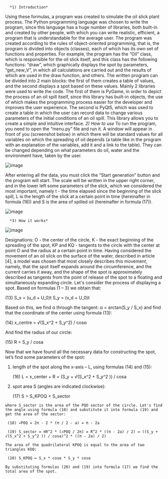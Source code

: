       *1) Introduction*   
Using these formulas, a program was created to simulate the oil slick plant process. The Python programming language was chosen to write the program, since this language has a huge number   of libraries, both built-in and created by other people, with which you can write realistic, efficient,
a program that is understandable for the average user.
The program was created according to the rules of object-oriented programming, that is, the program is divided into objects (classes), each of which has its own set of functions and         properties. For example, the program has the “Oil” class, which is responsible for the oil slick itself, and this class has the following functions: “draw”,
which graphically displays the spot by parameters, “get_new_V”, in which all calculations are carried out and the results of which are used in the draw function, and others. The written     program can be divided into 2 main blocks: the first of them creates a table of values, and the second displays a spot based on these values.
Mainly 2 libraries were used to write the code. The first of them is PyGame, in order to depict the process of an oil spill itself, since this library has built-in objects, the use of       which makes the programming process easier for the developer and improves the user experience. The second is PyQt5,
which was used to create a table in which the user can record data to change various parameters of the initial conditions of an oil spill. This library allows you to create a simple and     intuitive interface.
      *2) How to use*
To run the program, you need to open the “menu.py” file and run it. A window will appear in front of you (screenshot below) in which there will be standard values ​​for all variables on       which the spreading of oil depends (a table like in the program with an explanation of the variables, add it and a link to the table). They can be changed depending on
what parameters do oil, water and the environment have, taken by the user.

![image](https://github.com/Gr1g0r1y/Oil_spill_simulation/assets/131547274/5af7608d-dc15-4382-9426-c9c622b66aa1)

After entering all the data, you must click the “Start generation” button and the program will start. The scale will be written in the upper right corner, and in the lower left some         parameters of the slick, which we considered the most important, namely t - the time elapsed since the beginning of the slick spill,
L is the length of the slick at a certain point in time (hereinafter in formula (16)) and S is the area of ​​spilled oil (hereinafter in formula (17)).
  
![image](https://github.com/Gr1g0r1y/Oil_spill_simulation/assets/131547274/7b226df0-0b31-4b84-89a1-6c9ca9a48935)

      *3) How it works*

  ![image](https://github.com/Gr1g0r1y/Oil_spill_simulation/assets/131547274/42fa4056-ee45-40a5-800a-e20114b8f8b2)
  
Designations: O - the center of the circle, K - the exact beginning of the spreading of the spot, KP and KQ - tangents to the circle with the center at point O and the radius at a certain   point in time.
Having considered the movement of an oil slick on the surface of the water, described in article [4], a model was chosen that most closely describes this movement, namely,
that the spot itself expands around the circumference, and the current carries it away, and the shape of the spot is approximately described as tangents from the point of release of the     spot to a floating and simultaneously expanding circle. Let's consider the process of displaying a spot. Based on formulas (1 – 3) we obtain that:
 
 (13)   S_x = (u_d + U_0)t   S_y = (v_d + U_0)t   
 
Based on this, we find α through the tangent: α = arctan(S_y / S_x) and find that the coordinate of the center using formula (13):  
 
 (14)   x_centre = √(S_x^2 + S_y^2) / cos⁡α    

And find the radius of our circle:
 
 (15)   R = S_y / cos⁡a    

Now that we have found all the necessary data for constructing the spot, let’s find some parameters of the spot:
  
  1) length of the spot along the x-axis – L, using formulas (14) and (15):
  
     (16)   L = x_center + R = (S_y + √(S_x^2 + S_y^2 )) / cosa    
  
  2) spot area S (angles are indicated clockwise):
     
     (17) S = S_KPOQ + S_sector
    
    where S_sector is the area of ​​the PQO sector of the circle. Let's find the angle using formula (18) and substitute it into formula (19) and get the area of ​​the sector:
     
     (18) ∠POQ = 2π - 2 * (π / 2 - a) = π - 2a
     
     (19) S_sector = πR^2 * (∠POQ / 2π) = R^2 * ((π - 2a) / 2) = ((S_y + √(S_x^2 + S_y^2 )) / cosa)^2 * ((π - 2a) / 2)
      
    The area of ​​the quadrilateral KPOQ is equal to the area of ​​two triangles KOQ:
     
     (20) S_KPOQ = S_x * cos⁡α * S_y * cos⁡α
    
    By substituting formulas (20) and (19) into formula (17) we find the total area of ​​the spot.

